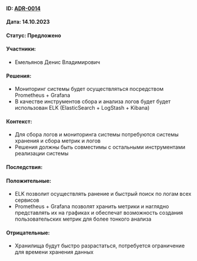 #### ID: [ADR-0014](ADR-0014.md)

#### Дата: 14.10.2023

#### Статус: Предложено

#### Участники:
* Емельянов Денис Владимирович

#### Решения:
* Мониторинг системы будет осуществляться посредством Prometheus + Grafana
* В качестве инструментов сбора и анализа логов будет будет использован ELK (ElasticSearch + LogStash + Kibana)

#### Контекст:
* Для сбора логов и мониторинга системы потребуются системы хранения и сбора метрик и логов
* Решения должны быть совместимы с остальными инструментами реализации системы

#### Последствия:

#### Положительные:
* ELK позволит осуществлять ранение и быстрый поиск по логам всех сервисов
* Prometheus + Grafana позволят хранить метрики и наглядно представлять их на графиках и обеспечат возможность создания пользовательских метрик для более тонкого анализа


#### Отрицательные:
* Хранилища будут быстро разрастаться, потребуется ограничение для времени хранения данных
